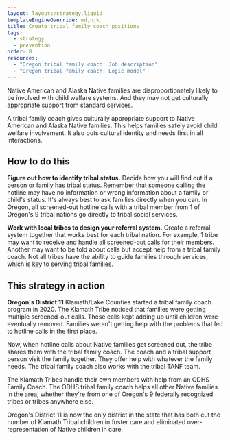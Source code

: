 ```yaml
---
layout: layouts/strategy.liquid
templateEngineOverride: md,njk
title: Create tribal family coach positions
tags:
  - strategy
  - prevention
order: 8
resources:
  - "Oregon tribal family coach: Job description"
  - "Oregon tribal family coach: Logic model"
---
```

Native American and Alaska Native families are disproportionately likely to be involved with child welfare systems. And they may not get culturally appropriate support from standard services.

A tribal family coach gives culturally appropriate support to Native American and Alaska Native families. This helps families safely avoid child welfare involvement. It also puts cultural identity and needs first in all interactions.

## How to do this

**Figure out how to identify tribal status.** Decide how you will find out if a person or family has tribal status. Remember that someone calling the hotline may have no information or wrong information about a family or child's status. It's always best to ask families directly when you can. In Oregon, all screened-out hotline calls with a tribal member from 1 of Oregon's 9 tribal nations go directly to tribal social services.

**Work with local tribes to design your referral system.** Create a referral system together that works best for each tribal nation. For example, 1 tribe may want to receive and handle all screened-out calls for their members. Another may want to be told about calls but accept help from a tribal family coach. Not all tribes have the ability to guide families through services, which is key to serving tribal families.

## This strategy in action

**Oregon's District 11** Klamath/Lake Counties started a tribal family coach program in 2020. The Klamath Tribe noticed that families were getting multiple screened-out calls. These calls kept adding up until children were eventually removed. Families weren't getting help with the problems that led to hotline calls in the first place.

Now, when hotline calls about Native families get screened out, the tribe shares them with the tribal family coach. The coach and a tribal support person visit the family together. They offer help with whatever the family needs. The tribal family coach also works with the tribal TANF team.

The Klamath Tribes handle their own members with help from an ODHS Family Coach. The ODHS tribal family coach helps all other Native families in the area, whether they're from one of Oregon's 9 federally recognized tribes or tribes anywhere else.

Oregon's District 11 is now the only district in the state that has both cut the number of Klamath Tribal children in foster care and eliminated over-representation of Native children in care.[](https://drive.google.com/file/d/1W8Q1M14JaWD0rOd37XmFD48QQ879ay0-/view?usp=drive_link)
